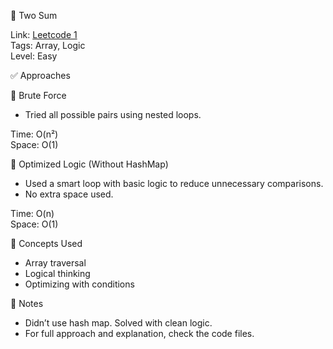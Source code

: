 🧮 Two Sum

Link: [Leetcode 1](https://leetcode.com/problems/two-sum/)  
Tags: Array, Logic  
Level:  Easy

✅ Approaches

🔹 Brute Force

- Tried all possible pairs using nested loops.

Time: O(n²)  
Space: O(1)  

🔹 Optimized Logic (Without HashMap)

- Used a smart loop with basic logic to reduce unnecessary comparisons.
- No extra space used.

Time: O(n)  
Space: O(1)  

🧠 Concepts Used

- Array traversal  
- Logical thinking  
- Optimizing with conditions

📌 Notes

- Didn’t use hash map. Solved with clean logic.
- For full approach and explanation, check the code files.
